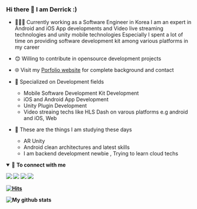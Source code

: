 ### Hi there 👋 I am Derrick :)

- 👨🏽‍💻 Currently working as a Software Engineer in Korea I am an expert in Android and iOS App developments and Video live streaming technologies and unity mobile technologies Especially I spent a lot of time on providing software development kit among various platforms in my career
- 😊 Willing to contribute in opensource development projects
- 🌐 Visit my [Porfolio website](https://jinyoung.dev/) for complete background and contact
- 🌟 Specialized on Development fields
  - Mobile Software Development Kit Development
  - iOS and Android App Development
  - Unity Plugin Development
  - Video streaing techs like HLS Dash on varous platforms e.g android and iOS, Web 

- 🌟 These are the things I am studying these days
  - AR Unity 
  - Android clean architectures and latest skills 
  - I am backend development newbie , Trying to learn cloud techs 

<details open>
<summary>🤝 <b>To connect with me<b></summary>

<p align = "center">

[<img src ="https://img.shields.io/badge/portfolio-web-%23.svg?&style=for-the-badge&logo=&logoColor=white%22">](https://jinyoung.dev/)
[<img src="https://img.shields.io/badge/linkedin-%230077B5.svg?&style=for-the-badge&logo=linkedin&logoColor=white" />](https://www.linkedin.com/in/sensational/) 
[<img src = "https://img.shields.io/badge/instagram-%23E4405F.svg?&style=for-the-badge&logo=instagram&logoColor=white">](https://www.instagram.com/developer.derrick/) [<img src = "https://img.shields.io/badge/facebook-%231877F2.svg?&style=for-the-badge&logo=facebook&logoColor=white">](https://www.facebook.com/jinyeoung.kang)

[![Hits](https://hits.seeyoufarm.com/api/count/incr/badge.svg?url=https%3A%2F%2Fgithub.com%2Fsuperbderrick%2Fhit-counter)](https://hits.seeyoufarm.com)


![My github stats](https://github-readme-stats.vercel.app/api?username=superbderrick)






 




